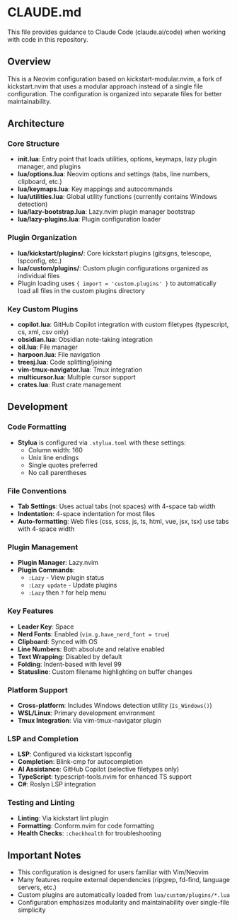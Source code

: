 # CLAUDE.md

This file provides guidance to Claude Code (claude.ai/code) when working with code in this repository.

## Overview

This is a Neovim configuration based on kickstart-modular.nvim, a fork of kickstart.nvim that uses a modular approach instead of a single file configuration. The configuration is organized into separate files for better maintainability.

## Architecture

### Core Structure
- **init.lua**: Entry point that loads utilities, options, keymaps, lazy plugin manager, and plugins
- **lua/options.lua**: Neovim options and settings (tabs, line numbers, clipboard, etc.)
- **lua/keymaps.lua**: Key mappings and autocommands
- **lua/utilities.lua**: Global utility functions (currently contains Windows detection)
- **lua/lazy-bootstrap.lua**: Lazy.nvim plugin manager bootstrap
- **lua/lazy-plugins.lua**: Plugin configuration loader

### Plugin Organization
- **lua/kickstart/plugins/**: Core kickstart plugins (gitsigns, telescope, lspconfig, etc.)
- **lua/custom/plugins/**: Custom plugin configurations organized as individual files
- Plugin loading uses `{ import = 'custom.plugins' }` to automatically load all files in the custom plugins directory

### Key Custom Plugins
- **copilot.lua**: GitHub Copilot integration with custom filetypes (typescript, cs, xml, csv only)
- **obsidian.lua**: Obsidian note-taking integration
- **oil.lua**: File manager
- **harpoon.lua**: File navigation
- **treesj.lua**: Code splitting/joining
- **vim-tmux-navigator.lua**: Tmux integration
- **multicursor.lua**: Multiple cursor support
- **crates.lua**: Rust crate management

## Development

### Code Formatting
- **Stylua** is configured via `.stylua.toml` with these settings:
  - Column width: 160
  - Unix line endings
  - Single quotes preferred
  - No call parentheses

### File Conventions  
- **Tab Settings**: Uses actual tabs (not spaces) with 4-space tab width
- **Indentation**: 4-space indentation for most files
- **Auto-formatting**: Web files (css, scss, js, ts, html, vue, jsx, tsx) use tabs with 4-space width

### Plugin Management
- **Plugin Manager**: Lazy.nvim
- **Plugin Commands**:
  - `:Lazy` - View plugin status
  - `:Lazy update` - Update plugins
  - `:Lazy` then `?` for help menu

### Key Features
- **Leader Key**: Space
- **Nerd Fonts**: Enabled (`vim.g.have_nerd_font = true`)
- **Clipboard**: Synced with OS
- **Line Numbers**: Both absolute and relative enabled
- **Text Wrapping**: Disabled by default
- **Folding**: Indent-based with level 99
- **Statusline**: Custom filename highlighting on buffer changes

### Platform Support
- **Cross-platform**: Includes Windows detection utility (`Is_Windows()`)
- **WSL/Linux**: Primary development environment
- **Tmux Integration**: Via vim-tmux-navigator plugin

### LSP and Completion
- **LSP**: Configured via kickstart lspconfig
- **Completion**: Blink-cmp for autocompletion
- **AI Assistance**: GitHub Copilot (selective filetypes only)
- **TypeScript**: typescript-tools.nvim for enhanced TS support
- **C#**: Roslyn LSP integration

### Testing and Linting
- **Linting**: Via kickstart lint plugin
- **Formatting**: Conform.nvim for code formatting
- **Health Checks**: `:checkhealth` for troubleshooting

## Important Notes

- This configuration is designed for users familiar with Vim/Neovim
- Many features require external dependencies (ripgrep, fd-find, language servers, etc.)
- Custom plugins are automatically loaded from `lua/custom/plugins/*.lua`
- Configuration emphasizes modularity and maintainability over single-file simplicity